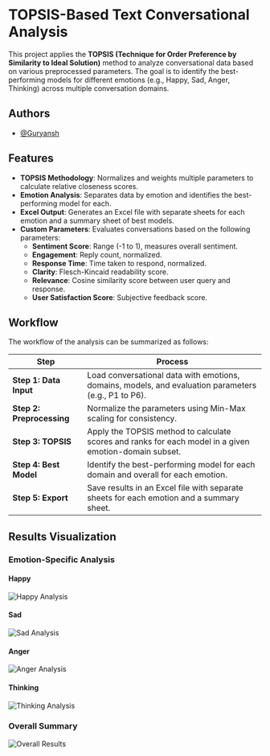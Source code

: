 # TOPSIS-Based Text Conversational Analysis

This project applies the **TOPSIS (Technique for Order Preference by Similarity to Ideal Solution)** method to analyze conversational data based on various preprocessed parameters. The goal is to identify the best-performing models for different emotions (e.g., Happy, Sad, Anger, Thinking) across multiple conversation domains.
## Authors

- [@Guryansh](https://www.github.com/Guryansh)

## Features

- **TOPSIS Methodology**: Normalizes and weights multiple parameters to calculate relative closeness scores.
- **Emotion Analysis**: Separates data by emotion and identifies the best-performing model for each.
- **Excel Output**: Generates an Excel file with separate sheets for each emotion and a summary sheet of best models.
- **Custom Parameters**: Evaluates conversations based on the following parameters:
  - **Sentiment Score**: Range (-1 to 1), measures overall sentiment.
  - **Engagement**: Reply count, normalized.
  - **Response Time**: Time taken to respond, normalized.
  - **Clarity**: Flesch-Kincaid readability score.
  - **Relevance**: Cosine similarity score between user query and response.
  - **User Satisfaction Score**: Subjective feedback score.

## Workflow

The workflow of the analysis can be summarized as follows:

| **Step**               | **Process**                                                                                             |
|------------------------|---------------------------------------------------------------------------------------------------------|
| **Step 1: Data Input** | Load conversational data with emotions, domains, models, and evaluation parameters (e.g., P1 to P6).    |
| **Step 2: Preprocessing** | Normalize the parameters using Min-Max scaling for consistency.                                       |
| **Step 3: TOPSIS**     | Apply the TOPSIS method to calculate scores and ranks for each model in a given emotion-domain subset.   |
| **Step 4: Best Model** | Identify the best-performing model for each domain and overall for each emotion.                        |
| **Step 5: Export**     | Save results in an Excel file with separate sheets for each emotion and a summary sheet.                |

## Results Visualization

### Emotion-Specific Analysis

#### Happy  
![Happy Analysis](https://github.com/user-attachments/assets/f6a57e82-0cf1-40ca-a531-addf64bc056d)

#### Sad  
![Sad Analysis](https://github.com/user-attachments/assets/fdf070ad-d282-4e0d-8a9c-b0aa6adaf229)

#### Anger  
![Anger Analysis](https://github.com/user-attachments/assets/6d6205f5-94aa-43f5-aa0e-0d5226b5428f)

#### Thinking  
![Thinking Analysis](https://github.com/user-attachments/assets/83af3c76-9a52-4222-9a90-0faacf225e89)

### Overall Summary  
![Overall Results](https://github.com/user-attachments/assets/3b6e1412-4b07-429a-9f27-f0c62443eaec)
